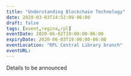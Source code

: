 ```yaml
---
title: "Understanding Blockchain Technology"
date: 2020-03-03T14:52:09-06:00
draft: false
tags: [event,regina,rpl]
eventDate: 2020-06-02T19:00:00-06:00
expiryDate: 2020-06-03T19:00:00-06:00
eventLocation: "RPL Central Library branch"
eventURL:
---
```



Details to be announced
